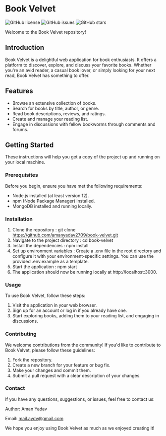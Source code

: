 # Book Velvet

![GitHub license](https://img.shields.io/github/license/amanyadav2709/book-velvet)
![GitHub issues](https://img.shields.io/github/issues/amanyadav2709/book-velvet)
![GitHub stars](https://img.shields.io/github/stars/amanyadav2709/book-velvet)

Welcome to the Book Velvet repository!

## Introduction

Book Velvet is a delightful web application for book enthusiasts. It offers a platform to discover, explore, and discuss your favorite books. Whether you're an avid reader, a casual book lover, or simply looking for your next read, Book Velvet has something to offer.

## Features

- Browse an extensive collection of books.
- Search for books by title, author, or genre.
- Read book descriptions, reviews, and ratings.
- Create and manage your reading list.
- Engage in discussions with fellow bookworms through comments and forums.

## Getting Started

These instructions will help you get a copy of the project up and running on your local machine.

### Prerequisites

Before you begin, ensure you have met the following requirements:

- Node.js installed (at least version 12).
- npm (Node Package Manager) installed.
- MongoDB installed and running locally.

### Installation

1. Clone the repository : git clone https://github.com/amanyadav2709/book-velvet.git
2. Navigate to the project directory : cd book-velvet
3. Install the dependencies : npm install
4. Set up environment variables : Create a .env file in the root directory and configure it with your environment-specific settings. You can use the provided .env.example as a template.
5. Start the application : npm start
6. The application should now be running locally at http://localhost:3000.

### Usage

To use Book Velvet, follow these steps:
1. Visit the application in your web browser.
2. Sign up for an account or log in if you already have one.
3. Start exploring books, adding them to your reading list, and engaging in discussions.

### Contributing

We welcome contributions from the community! If you'd like to contribute to Book Velvet, please follow these guidelines:
1. Fork the repository.
2. Create a new branch for your feature or bug fix.
3. Make your changes and commit them.
4. Submit a pull request with a clear description of your changes.

### Contact

If you have any questions, suggestions, or issues, feel free to contact us:

Author: Aman Yadav

Email: mail.aydv@gmail.com

We hope you enjoy using Book Velvet as much as we enjoyed creating it!
